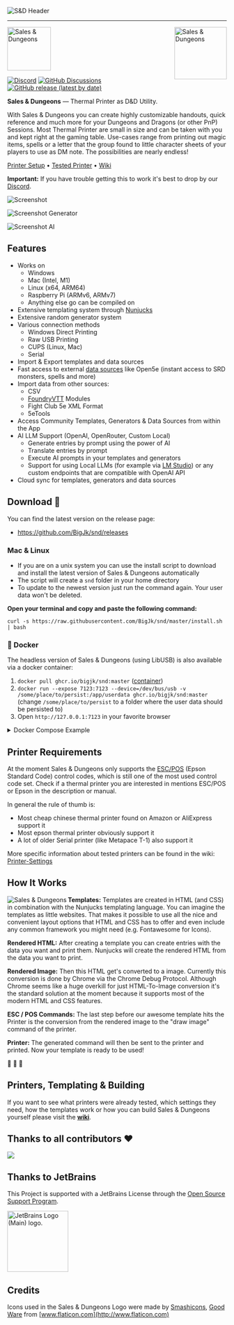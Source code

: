 ![S&D Header](./data/readme_header.png)

----

<img align="right" width="120px" alt="Sales &amp; Dungeons" src="./data/preview.png">
<img width="100" alt="Sales &amp; Dungeons" src="./data/round_icon.png">

[![Discord](https://img.shields.io/discord/678654745803751579?label=discord)](https://discord.gg/5MUZEjc) [![GitHub Discussions](https://img.shields.io/github/discussions/BigJk/snd)](https://github.com/BigJk/snd/discussions) [![GitHub release (latest by date)](https://img.shields.io/github/v/release/BigJk/snd)](https://github.com/BigJk/snd/releases)

**Sales & Dungeons** — Thermal Printer as D&amp;D Utility.

With Sales & Dungeons you can create highly customizable handouts, quick reference and much more for your Dungeons and Dragons (or other PnP) Sessions.
Most Thermal Printer are small in size and can be taken with you and kept right at the gaming table. Use-cases range from printing out magic items, spells
or a letter that the group found to little character sheets of your players to use as DM note. The possibilities are nearly endless!

[Printer Setup](https://sales-and-dungeons.app/docs/printer/setup/) • [Tested Printer](https://sales-and-dungeons.app/docs/printer/models) • [Wiki](https://sales-and-dungeons.app/docs/intro)

**Important:** If you have trouble getting this to work it's best to drop by our [Discord](https://discord.gg/5MUZEjc).

![Screenshot](./data/screenshot.png)

![Screenshot Generator](./data/screenshot_gen.png)

![Screenshot AI](./data/screenshot_ai.png)

## Features

- Works on
  - Windows
  - Mac (Intel, M1)
  - Linux (x64, ARM64)
  - Raspberry Pi (ARMv6, ARMv7)
  - Anything else go can be compiled on
- Extensive templating system through [Nunjucks](https://mozilla.github.io/nunjucks/)
- Extensive random generator system
- Various connection methods
  - Windows Direct Printing
  - Raw USB Printing
  - CUPS (Linux, Mac)
  - Serial
- Import & Export templates and data sources
- Fast access to external [data sources](https://sales-and-dungeons.app/docs/data-source/) like Open5e (instant access to SRD monsters, spells and more)
- Import data from other sources:
   - CSV
   - [FoundryVTT](https://foundryvtt.com/) Modules
   - Fight Club 5e XML Format
   - 5eTools
- Access Community Templates, Generators & Data Sources from within the App
- AI LLM Support (OpenAI, OpenRouter, Custom Local)
  - Generate entries by prompt using the power of AI
  - Translate entries by prompt
  - Execute AI prompts in your templates and generators
  - Support for using Local LLMs (for example via [LM Studio](https://lmstudio.ai/)) or any custom endpoints that are compatible with OpenAI API
- Cloud sync for templates, generators and data sources

## Download 📁

You can find the latest version on the release page:
- https://github.com/BigJk/snd/releases

### Mac & Linux

- If you are on a unix system you can use the install script to download and install the latest version of Sales & Dungeons automatically
- The script will create a ``snd`` folder in your home directory
- To update to the newest version just run the command again. Your user data won't be deleted.

**Open your terminal and copy and paste the following command:**

```
curl -s https://raw.githubusercontent.com/BigJk/snd/master/install.sh | bash
```
   
### :whale: Docker

The headless version of Sales & Dungeons (using LibUSB) is also available via a docker container:
1. ``docker pull ghcr.io/bigjk/snd:master`` ([container](https://github.com/BigJk/snd/pkgs/container/snd))
2. ``docker run --expose 7123:7123 --device=/dev/bus/usb -v /some/place/to/persist:/app/userdata ghcr.io/bigjk/snd:master`` (change ``/some/place/to/persist`` to a folder where the user data should be persisted to)
3. Open ``http://127.0.0.1:7123`` in your favorite browser

<details><summary>Docker Compose Example</summary>

```
version: "3"
services:
  snd:
    image: ghcr.io/bigjk/snd:master
    ports:
      - "7123:7123"
    devices:
      - "/dev/bus/usb"
    volumes:
      - "/some/place/to/persist:/app/userdata"
```

</details>

## Printer Requirements

At the moment Sales & Dungeons only supports the [ESC/POS](https://en.wikipedia.org/wiki/ESC/P) (Epson Standard Code) control codes, which is still one of the most used control code set. Check if a thermal printer you are interested in mentions ESC/POS or Epson in the description or manual.

In general the rule of thumb is:
- Most cheap chinese thermal printer found on Amazon or AliExpress support it
- Most epson thermal printer obviously support it
- A lot of older Serial printer (like Metapace T-1) also support it

More specific information about tested printers can be found in the wiki: [Printer-Settings](https://sales-and-dungeons.app/docs/printer/models)

## How It Works

<img align="left" alt="Sales &amp; Dungeons" src="./data/work_graph.svg">

**Templates:** Templates are created in HTML (and CSS) in combination with the Nunjucks templating language. You can imagine
the templates as little websites. That makes it possible to use all the nice and convenient layout options that HTML and CSS
has to offer and even include any common framework you might need (e.g. Fontawesome for Icons).

**Rendered HTML:** After creating a template you can create entries with the data you want and print them.
Nunjucks will create the rendered HTML from the data you want to print.

**Rendered Image:** Then this HTML get's converted to a image. Currently this conversion is done by Chrome via the
Chrome Debug Protocol. Although Chrome seems like a huge overkill for just HTML-To-Image conversion it's the standard solution at the
moment because it supports most of the modern HTML and CSS features.

**ESC / POS Commands:** The last step before our awesome template hits the Printer is the conversion from the rendered image
to the "draw image" command of the printer.

**Printer:** The generated command will then be sent to the printer and printed. Now your template is ready to be used!

:tada: :tada: :tada:

## Printers, Templating & Building

If you want to see what printers were already tested, which settings they need, how the templates work or how you can build Sales & Dungeons yourself please visit the [**wiki**](https://sales-and-dungeons.app/docs/intro).

## Thanks to all contributors ❤

<a href="https://github.com/BigJk/snd/graphs/contributors">
  <img src="https://contrib.rocks/image?repo=BigJk/snd" />
</a>

## Thanks to JetBrains

This Project is supported with a JetBrains License through the [Open Source Support Program](https://www.jetbrains.com/community/opensource).

<img width="140" src="https://resources.jetbrains.com/storage/products/company/brand/logos/jb_beam.png" alt="JetBrains Logo (Main) logo.">

## Credits

Icons used in the Sales & Dungeons Logo were made by [Smashicons](https://www.flaticon.com/authors/smashicons), [Good Ware](https://www.flaticon.com/authors/good-ware) from [www.flaticon.com](http://www.flaticon.com)
